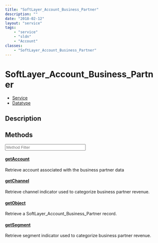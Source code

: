 ```yaml
---
title: "SoftLayer_Account_Business_Partner"
description: ""
date: "2018-02-12"
layout: "service"
tags:
    - "service"
    - "sldn"
    - "Account"
classes:
    - "SoftLayer_Account_Business_Partner"
---
```

# SoftLayer_Account_Business_Partner
<div id='service-datatype'>
    <ul id='sldn-reference-tabs'>
    <li id='service'> <a href='/reference/services/SoftLayer_Account_Business_Partner' >Service</a></li>    <li id='datatype'> <a href='/reference/datatypes/SoftLayer_Account_Business_Partner' >Datatype</a></li>
    </ul>
</div>

## Description






        
<div id="properties" class="content service-content">

## Methods

<div class="view-filters">
    <div class="clearfix">
        <div class="search-input-box">
            <input placeholder="Method Filter" onkeyup="titleSearch(inputId='edit-combine', divId='method-div', elementClass='method-row')" 
                type="text" id="edit-combine" value="" size="30" maxlength="128" class="form-text">
        </div>
    </div>
</div>

<div id="method-div">

<div class="method-row">

#### [getAccount](/reference/services/SoftLayer_Account_Business_Partner/getAccount)
Retrieve account associated with the business partner data

</div>

<div class="method-row">

#### [getChannel](/reference/services/SoftLayer_Account_Business_Partner/getChannel)
Retrieve channel indicator used to categorize business partner revenue.

</div>

<div class="method-row">

#### [getObject](/reference/services/SoftLayer_Account_Business_Partner/getObject)
Retrieve a SoftLayer_Account_Business_Partner record.

</div>

<div class="method-row">

#### [getSegment](/reference/services/SoftLayer_Account_Business_Partner/getSegment)
Retrieve segment indicator used to categorize business partner revenue.

</div>
</div>

</div>

